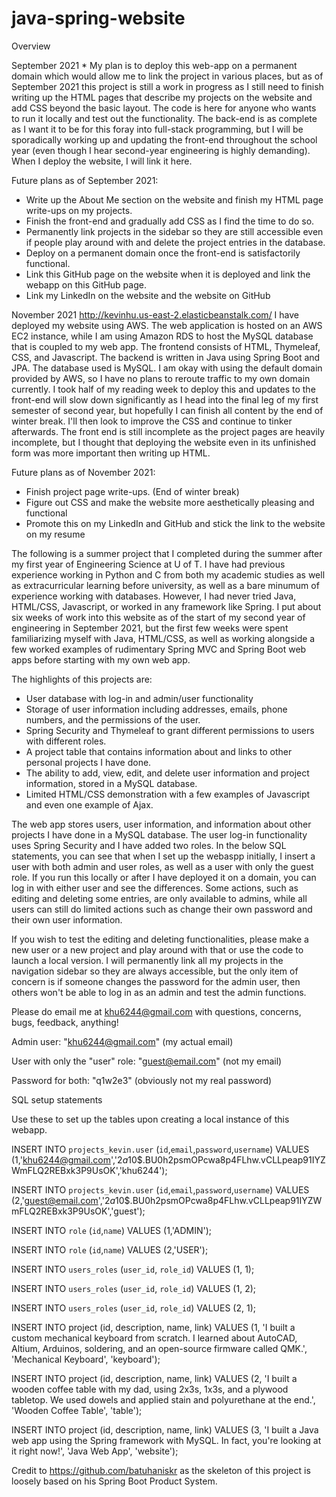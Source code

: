 # java-spring-website

Overview

September 2021
\* My plan is to deploy this web-app on a permanent domain which would allow me to link the project in various places, but as of September 2021 this project is still a work in progress as I still need to finish writing up the HTML pages that describe my projects on the website and add CSS beyond the basic layout. The code is here for anyone who wants to run it locally and test out the functionality. The back-end is as complete as I want it to be for this foray into full-stack programming, but I will be sporadically working up and updating the front-end throughout the school year (even though I hear second-year engineering is highly demanding). When I deploy the website, I will link it here.

Future plans as of September 2021:
- Write up the About Me section on the website and finish my HTML page write-ups on my projects. 
- Finish the front-end and gradually add CSS as I find the time to do so.
- Permanently link projects in the sidebar so they are still accessible even if people play around with and delete the project entries in the database.
- Deploy on a permanent domain once the front-end is satisfactorily functional.
- Link this GitHub page on the website when it is deployed and link the webapp on this GitHub page.
- Link my LinkedIn on the website and the website on GitHub


November 2021
http://kevinhu.us-east-2.elasticbeanstalk.com/
I have deployed my website using AWS. The web application is hosted on an AWS EC2 instance, while I am using Amazon RDS to host the MySQL database that is coupled to my web app. The frontend consists of HTML, Thymeleaf, CSS, and Javascript. The backend is written in Java using Spring Boot and JPA. The database used is MySQL. I am okay with using the default domain provided by AWS, so I have no plans to reroute traffic to my own domain currently. I took half of my reading week to deploy this and updates to the front-end will slow down significantly as I head into the final leg of my first semester of second year, but hopefully I can finish all content by the end of winter break. I'll then look to improve the CSS and continue to tinker afterwards. The front end is still incomplete as the project pages are heavily incomplete, but I thought that deploying the website even in its unfinished form was more important then writing up HTML.

Future plans as of November 2021:
- Finish project page write-ups. (End of winter break)
- Figure out CSS and make the website more aesthetically pleasing and functional
- Promote this on my LinkedIn and GitHub and stick the link to the website on my resume


The following is a summer project that I completed during the summer after my first year of Engineering Science at U of T. I have had previous experience working in Python and C from both my academic studies as well as extracurricular learning before university, as well as a bare minumum of experience working with databases. However, I had never tried Java, HTML/CSS, Javascript, or worked in any framework like Spring. I put about six weeks of work into this website as of the start of my second year of engineering in September 2021, but the first few weeks were spent familiarizing myself with Java, HTML/CSS, as well as working alongside a few worked examples of rudimentary Spring MVC and Spring Boot web apps before starting with my own web app.

The highlights of this projects are:
 - User database with log-in and admin/user functionality
 - Storage of user information including addresses, emails, phone numbers, and the permissions of the user.
 - Spring Security and Thymeleaf to grant different permissions to users with different roles.
 - A project table that contains information about and links to other personal projects I have done.
 - The ability to add, view, edit, and delete user information and project information, stored in a MySQL database.
 - Limited HTML/CSS demonstration with a few examples of Javascript and even one example of Ajax.

The web app stores users, user information, and information about other projects I have done in a MySQL database. The user log-in functionality uses Spring Security and I have added two roles. In the below SQL statements, you can see that when I set up the webaspp initially, I insert a user with both admin and user roles, as well as a user with only the guest role. If you run this locally or after I have deployed it on a domain, you can log in with either user and see the differences. Some actions, such as editing and deleting some entries, are only available to admins, while all users can still do limited actions such as change their own password and their own user information. 

If you wish to test the editing and deleting functionalities, please make a new user or a new project and play around with that or use the code to launch a local version. I will permanently link all my projects in the navigation sidebar so they are always accessible, but the only item of concern is if someone changes the password for the admin user, then others won't be able to log in as an admin and test the admin functions.

Please do email me at khu6244@gmail.com with questions, concerns, bugs, feedback, anything!


Admin user: "khu6244@gmail.com" (my actual email)

User with only the "user" role: "guest@email.com" (not my email)

Password for both: "q1w2e3" (obviously not my real password)

SQL setup statements

Use these to set up the tables upon creating a local instance of this webapp.

INSERT INTO `projects_kevin.user` (`id`,`email`,`password`,`username`) VALUES (1,'khu6244@gmail.com','$2a$10$.BU0h2psmOPcwa8p4FLhw.vCLLpeap91IYZWmFLQ2REBxk3P9UsOK','khu6244');

INSERT INTO `projects_kevin.user` (`id`,`email`,`password`,`username`) VALUES (2,'guest@email.com','$2a$10$.BU0h2psmOPcwa8p4FLhw.vCLLpeap91IYZWmFLQ2REBxk3P9UsOK','guest');

INSERT INTO `role` (`id`,`name`) VALUES (1,'ADMIN');

INSERT INTO `role` (`id`,`name`) VALUES (2,'USER');

INSERT INTO `users_roles` (`user_id`, `role_id`) VALUES (1, 1);

INSERT INTO `users_roles` (`user_id`, `role_id`) VALUES (1, 2);

INSERT INTO `users_roles` (`user_id`, `role_id`) VALUES (2, 1);

INSERT INTO project (id, description, name, link)
VALUES (1, 'I built a custom mechanical keyboard from scratch. I learned about AutoCAD, Altium, Arduinos, soldering, and an open-source firmware called QMK.', 'Mechanical Keyboard', 'keyboard');

INSERT INTO project (id, description, name, link)
VALUES (2, 'I built a wooden coffee table with my dad, using 2x3s, 1x3s, and a plywood tabletop. We used dowels and applied stain and polyurethane at the end.', 'Wooden Coffee Table', 'table');

INSERT INTO project (id, description, name, link)
VALUES (3, 'I built a Java web app using the Spring framework with MySQL. In fact, you're looking at it right now!', 'Java Web App', 'website');


Credit to https://github.com/batuhaniskr as the skeleton of this project is loosely based on his Spring Boot Product System.
